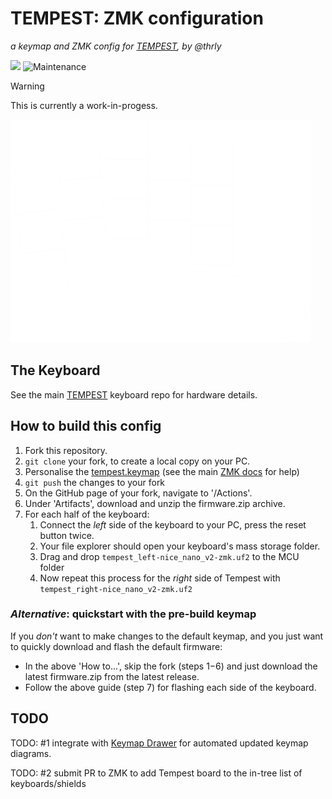 # TEMPEST: ZMK configuration

_a keymap and ZMK config for [TEMPEST](https://github.com/thrly/tempest), by @thrly_

![](https://github.com/thrly/tempest-shield/actions/workflows/build.yml/badge.svg) ![Maintenance](https://img.shields.io/maintenance/yes/2025)

> [!WARNING]
> This is currently a work-in-progess.

![Key Layout](images\template.png)

## The Keyboard

See the main [TEMPEST](https://github.com/thrly/tempest) keyboard repo for hardware details.

## How to build this config

1. Fork this repository.
2. `git clone` your fork, to create a local copy on your PC.
3. Personalise the [tempest.keymap](boards\shields\tempest\tempest.keymap) (see the main [ZMK docs](https://zmk.dev/docs) for help)
4. `git push` the changes to your fork
5. On the GitHub page of your fork, navigate to '/Actions'.
6. Under 'Artifacts', download and unzip the firmware.zip archive.
7. For each half of the keyboard:
   1. Connect the _left_ side of the keyboard to your PC, press the reset button twice.
   2. Your file explorer should open your keyboard's mass storage folder.
   3. Drag and drop `tempest_left-nice_nano_v2-zmk.uf2` to the MCU folder
   4. Now repeat this process for the _right_ side of Tempest with `tempest_right-nice_nano_v2-zmk.uf2`

### _Alternative_: quickstart with the pre-build keymap

If you _don't_ want to make changes to the default keymap, and you just want to quickly download and flash the default firmware:

- In the above 'How to...', skip the fork (steps 1−6) and just download the latest firmware.zip from the latest release.
- Follow the above guide (step 7) for flashing each side of the keyboard.

## TODO

TODO: #1 integrate with [Keymap Drawer](https://github.com/caksoylar/keymap-drawer) for automated updated keymap diagrams.

TODO: #2 submit PR to ZMK to add Tempest board to the in-tree list of keyboards/shields
